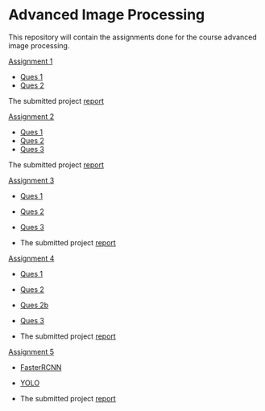 # Advanced Image Processing

This repository will contain the assignments done for the course advanced image processing.

[Assignment 1](https://github.com/shongi-yd/advanced_image_processing/tree/master/assignment1)

* [Ques 1](https://github.com/shongi-yd/advanced_image_processing/tree/master/assignment1/Ques1)
* [Ques 2](https://github.com/shongi-yd/advanced_image_processing/tree/master/assignment1/ques2)

The submitted project [report](https://github.com/shongi-yd/advanced_image_processing/blob/master/assignment1/Report.pdf)

[Assignment 2](https://github.com/shongi-yd/advanced_image_processing/tree/master/assignment2)


* [Ques 1](https://github.com/shongi-yd/advanced_image_processing/blob/master/assignment2/Ques1_Ncut.ipynb)
* [Ques 2](https://github.com/shongi-yd/advanced_image_processing/blob/master/assignment2/Ques2_FCN.ipynb)
* [Ques 3](https://github.com/shongi-yd/advanced_image_processing/blob/master/assignment2/Ques3.ipynb)

The submitted project [report](https://github.com/shongi-yd/advanced_image_processing/blob/master/assignment2/Assignment2_report.pdf)

[Assignment 3](https://github.com/shongi-yd/advanced_image_processing/tree/master/assignment3)

* [Ques 1](https://github.com/shongi-yd/advanced_image_processing/blob/master/assignment3/ques1/Ques1.ipynb)
* [Ques 2](https://github.com/shongi-yd/advanced_image_processing/tree/master/assignment3/ques2)
* [Ques 3](https://github.com/shongi-yd/advanced_image_processing/tree/master/assignment3/ques3)

* The submitted project [report](https://github.com/shongi-yd/advanced_image_processing/blob/master/assignment3/Assignment3_project_report.pdf)


[Assignment 4](https://github.com/shongi-yd/advanced_image_processing/tree/master/assignment4)
* [Ques 1](https://github.com/shongi-yd/advanced_image_processing/blob/master/assignment4/ques1/Ques%201.ipynb)
* [Ques 2](https://github.com/shongi-yd/advanced_image_processing/blob/master/assignment4/ques2/ques2.ipynb)
* [Ques 2b](https://github.com/shongi-yd/advanced_image_processing/blob/master/assignment4/ques2/ques2b.ipynb)
* [Ques 3](https://github.com/shongi-yd/advanced_image_processing/blob/master/assignment4/ques3/ques3.ipynb)

* The submitted project [report](https://github.com/shongi-yd/advanced_image_processing/blob/master/assignment4/Assignment4_report.pdf)

[Assignment 5](https://github.com/shongi-yd/advanced_image_processing/tree/master/assignment5)

* [FasterRCNN](https://github.com/shongi-yd/advanced_image_processing/blob/master/assignment5/fasterrcnn.ipynb)
* [YOLO](https://github.com/shongi-yd/advanced_image_processing/blob/master/assignment5/yolocode.ipynb)

* The submitted project [report](https://github.com/shongi-yd/advanced_image_processing/blob/master/assignment5/sangeeta_Assignment5_report.pdf)

